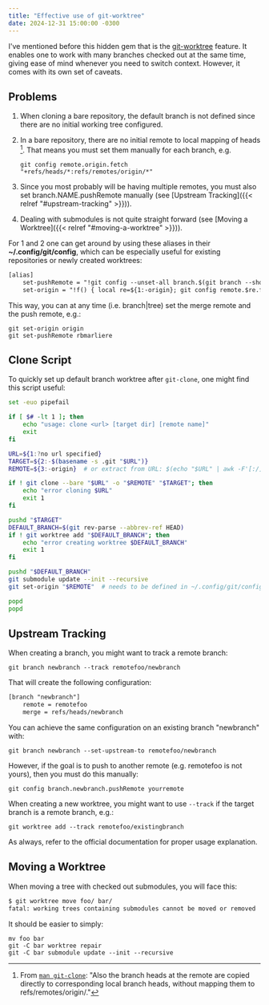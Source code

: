 ```yaml
---
title: "Effective use of git-worktree"
date: 2024-12-31 15:00:00 -0300
---
```


I've mentioned before this hidden gem that is the [git-worktree] feature. It enables one
to work with many branches checked out at the same time, giving ease of mind whenever
you need to switch context. However, it comes with its own set of caveats.

## Problems

1. When cloning a bare repository, the default branch is not defined since there are no
	 initial working tree configured.

1. In a bare repository, there are no initial remote to local mapping of heads [^1].
	 That means you must set them manually for each branch, e.g.

	```shell
	git config remote.origin.fetch "+refs/heads/*:refs/remotes/origin/*"
	```

1. Since you most probably will be having multiple remotes, you must also set
	 branch.NAME.pushRemote manually (see [Upstream Tracking]({{< relref "#upstream-tracking" >}})).

1. Dealing with submodules is not quite straight forward (see [Moving a Worktree]({{< relref "#moving-a-worktree" >}})).

For 1 and 2 one can get around by using these aliases in their **~/.config/git/config**,
which can be especially useful for existing repositories or newly created worktrees:

```txt
[alias]
    set-pushRemote = "!git config --unset-all branch.$(git branch --show-current).pushRemote 2>/dev/null; git config branch.$(git branch --show-current).pushRemote $1"
    set-origin = "!f() { local re=${1:-origin}; git config remote.$re.fetch \"+refs/heads/*:refs/remotes/$re/*\"; git fetch $re; git branch -u $re/$(git rev-parse --abbrev-ref HEAD); }; f"
```

This way, you can at any time (i.e. branch|tree) set the merge remote and the push
remote, e.g.:

```shell
git set-origin origin
git set-pushRemote rbmarliere
```

## Clone Script

To quickly set up default branch worktree after `git-clone`, one might find this script
useful:

```bash
set -euo pipefail

if [ $# -lt 1 ]; then
    echo "usage: clone <url> [target dir] [remote name]"
    exit
fi

URL=${1:?no url specified}
TARGET=${2:-$(basename -s .git "$URL")}
REMOTE=${3:-origin}  # or extract from URL: $(echo "$URL" | awk -F'[:/]' '{print $(NF-1)}')

if ! git clone --bare "$URL" -o "$REMOTE" "$TARGET"; then
    echo "error cloning $URL"
    exit 1
fi

pushd "$TARGET"
DEFAULT_BRANCH=$(git rev-parse --abbrev-ref HEAD)
if ! git worktree add "$DEFAULT_BRANCH"; then
    echo "error creating worktree $DEFAULT_BRANCH"
    exit 1
fi

pushd "$DEFAULT_BRANCH"
git submodule update --init --recursive
git set-origin "$REMOTE"  # needs to be defined in ~/.config/git/config

popd
popd
```

## Upstream Tracking

When creating a branch, you might want to track a remote branch:
```shell
git branch newbranch --track remotefoo/newbranch
```
That will create the following configuration:

```txt
[branch "newbranch"]
    remote = remotefoo
    merge = refs/heads/newbranch
```

You can achieve the same configuration on an existing branch "newbranch" with:

```shell
git branch newbranch --set-upstream-to remotefoo/newbranch
```

However, if the goal is to push to another remote (e.g. remotefoo is not yours), then you
must do this manually:

```shell
git config branch.newbranch.pushRemote yourremote
```

When creating a new worktree, you might want to use `--track` if the target branch is a
remote branch, e.g.:

```shell
git worktree add --track remotefoo/existingbranch
```

As always, refer to the official documentation for proper usage explanation.

## Moving a Worktree

When moving a tree with checked out submodules, you will face this:

```txt
$ git worktree move foo/ bar/
fatal: working trees containing submodules cannot be moved or removed
```

It should be easier to simply:

```shell
mv foo bar
git -C bar worktree repair
git -C bar submodule update --init --recursive
```

[git-worktree]: https://git-scm.com/docs/git-worktree

[^1]: From [`man git-clone`](https://git-scm.com/docs/git-clone#Documentation/git-clone.txt-code--barecode): "Also the branch heads at the remote are copied directly to corresponding local branch heads, without mapping them to refs/remotes/origin/."
